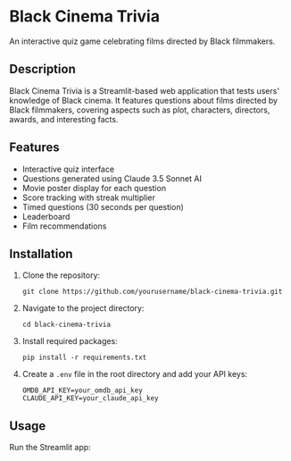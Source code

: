 # Black Cinema Trivia

An interactive quiz game celebrating films directed by Black filmmakers.

## Description

Black Cinema Trivia is a Streamlit-based web application that tests users' knowledge of Black cinema. It features questions about films directed by Black filmmakers, covering aspects such as plot, characters, directors, awards, and interesting facts.

## Features

- Interactive quiz interface
- Questions generated using Claude 3.5 Sonnet AI
- Movie poster display for each question
- Score tracking with streak multiplier
- Timed questions (30 seconds per question)
- Leaderboard
- Film recommendations

## Installation

1. Clone the repository:
   ```
   git clone https://github.com/yourusername/black-cinema-trivia.git
   ```

2. Navigate to the project directory:
   ```
   cd black-cinema-trivia
   ```

3. Install required packages:
   ```
   pip install -r requirements.txt
   ```

4. Create a `.env` file in the root directory and add your API keys:
   ```
   OMDB_API_KEY=your_omdb_api_key
   CLAUDE_API_KEY=your_claude_api_key
   ```

## Usage

Run the Streamlit app:

